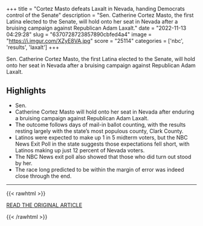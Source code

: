+++
title = "Cortez Masto defeats Laxalt in Nevada, handing Democrats control of the Senate"
description = "Sen. Catherine Cortez Masto, the first Latina elected to the Senate, will hold onto her seat in Nevada after a bruising campaign against Republican Adam Laxalt."
date = "2022-11-13 04:29:28"
slug = "6370728723857890cbfed4a4"
image = "https://i.imgur.com/XZyE8VA.jpg"
score = "25114"
categories = ['nbc', 'results', 'laxalt']
+++

Sen. Catherine Cortez Masto, the first Latina elected to the Senate, will hold onto her seat in Nevada after a bruising campaign against Republican Adam Laxalt.

## Highlights

- Sen.
- Catherine Cortez Masto will hold onto her seat in Nevada after enduring a bruising campaign against Republican Adam Laxalt.
- The outcome follows days of mail-in ballot counting, with the results resting largely with the state’s most populous county, Clark County.
- Latinos were expected to make up 1 in 5 midterm voters, but the NBC News Exit Poll in the state suggests those expectations fell short, with Latinos making up just 12 percent of Nevada voters.
- The NBC News exit poll also showed that those who did turn out stood by her.
- The race long predicted to be within the margin of error was indeed close through the end.

---

{{< rawhtml >}}
  <p class="article-category">
    <a target="_blank" href="https://www.nbcnews.com/politics/2022-election/cortez-masto-defeats-laxalt-nevada-handing-democrats-control-s-rcna54936?icid=election_results">READ THE ORIGINAL ARTICLE</a>
  </p>
{{< /rawhtml >}}
